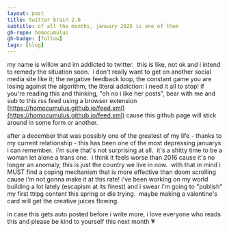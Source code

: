 ```yaml
---
layout: post
title: twitter brain 2.0
subtitle: of all the months, january 2025 is one of them
gh-repo: homocumulus
gh-badge: [follow]
tags: [blog]
---
```

my name is willow and im addicted to twitter. &nbsp;this is like, not ok and i intend to remedy the situation soon. &nbsp;i don't really want to get on another social media site like it; the negative feedback loop, the constant game you are losing against the algorithm, the literal addiction: i need it all to stop! if you're reading this and thinking, "oh no i like her posts", bear with me and sub to this rss feed using a browser extension  [https://homocumulus.github.io/feed.xml](https://homocumulus.github.io/feed.xml) cause this github page will stick around in some form or another.

after a december that was possibly one of the greatest of my life - thanks to my current relationship - this has been one of the most depressing januarys i can remember. &nbsp;i'm sure that's not surprising at all. &nbsp;it's a shitty time to be a woman let alone a trans one. &nbsp;i think it feels worse than 2016 cause it's no longer an anomaly, this is just the country we live in now. &nbsp;with that in mind i MUST find a coping mechanism that is more effective than doom scrolling cause i'm not gonna make it at this rate! i've been working on my world building a lot lately (escapism at its finest) and i swear i'm going to "publish" my first ttrpg content this spring or die trying. &nbsp;maybe making a valentine's card will get the creative juices flowing.

in case this gets auto posted before i write more, i love everyone who reads this and please be kind to yourself this next month 💗
